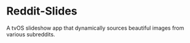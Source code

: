 # Reddit-Slides

A tvOS slideshow app that dynamically sources beautiful images from various subreddits.
